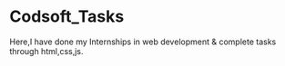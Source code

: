 # Codsoft_Tasks
Here,I have done my Internships in web development &amp; complete tasks through html,css,js.
